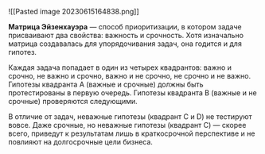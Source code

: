 ![[Pasted image 20230615164838.png]]

**Матрица Эйзенхауэра** — способ приоритизации, в котором задаче присваивают два свойства: важность и срочность. Хотя изначально матрица создавалась для упорядочивания задач, она годится и для гипотез.

Каждая задача попадает в один из четырех квадрантов: важно и срочно, не важно и срочно, важно и не срочно, не срочно и не важно. Гипотезы квадранта A (важные и срочные) должны быть протестированы в первую очередь. Гипотезы квадранта B (важные и не срочные) проверяются следующими.

В отличие от задач, неважные гипотезы (квадрант C и D) не тестируют вовсе. Даже срочные, но неважные гипотезы (квадрант C) — скорее всего, приведут к результатам лишь в краткосрочной перспективе и не повлияют на долгосрочные цели бизнеса.